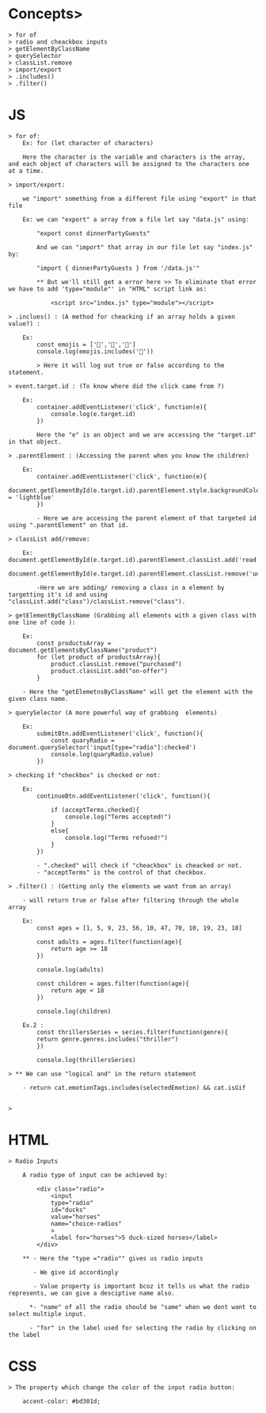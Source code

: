 # Concepts>

    > for of
    > radio and cheackbox inputs
    > getElementByClassName
    > querySelector
    > classList.remove
    > import/export
    > .includes()
    > .filter()

# JS
    > for of:
        Ex: for (let character of characters)

        Here the character is the variable and characters is the array, and each object of characters will be assigned to the characters one at a time.

    > import/export:

        we "import" something from a different file using "export" in that file
        
        Ex: we can "export" a array from a file let say "data.js" using:

            "export const dinnerPartyGuests"

            And we can "import" that array in our file let say "index.js" by:

            "import { dinnerPartyGuests } from '/data.js'"

            ** But we'll still get a error here >> To eliminate that error we have to add 'type="module"' in "HTML" script link as:

                <script src="index.js" type="module"></script> 

    > .inclues() : (A method for cheacking if an array holds a given value?) :

        Ex: 
            const emojis = ['🐥','🐯','🐼']
            console.log(emojis.includes('🐴'))
            
            > Here it will log out true or false according to the statement.

    > event.target.id : (To know where did the click came from ?)

        Ex: 
            container.addEventListener('click', function(e){
                console.log(e.target.id)
            })

            Here the "e" is an object and we are accessing the "target.id" in that object.

    > .parentElement : (Accessing the parent when you know the children)

        Ex: 
            container.addEventListener('click', function(e){
                document.getElementById(e.target.id).parentElement.style.backgroundColor = 'lightblue'
            })

            - Here we are accessing the parent element of that targeted id using ".parentElement" on that id.

    > classList add/remove:

        Ex: document.getElementById(e.target.id).parentElement.classList.add('read')
            document.getElementById(e.target.id).parentElement.classList.remove('unread')

            -Here we are adding/ removing a class in a element by targetting it's id and using "classList.add("class")/classList.remove("class").

    > getElementByClassName (Grabbing all elements with a given class with one line of code ):

        Ex:
            const productsArray = document.getElementsByClassName("product")
            for (let product of productsArray){
                product.classList.remove("purchased")
                product.classList.add("on-offer")
            }

        - Here the "getElemetnsByClassName" will get the element with the given class name.

    > querySelector (A more powerful way of grabbing  elements)

        Ex:  
            submitBtn.addEventListener('click', function(){
                const quaryRadio = document.querySelector('input[type="radio"]:checked')
                console.log(quaryRadio.value)
            })

    > checking if "checkbox" is checked or not:

        Ex: 
            continueBtn.addEventListener('click', function(){
  
                if (acceptTerms.checked){
                    console.log("Terms accepted!")    
                }
                else{
                    console.log("Terms refused!")         
                }
            })

            - ".checked" will check if "cheackbox" is cheacked or not.
            - "acceptTerms" is the control of that checkbox.

    > .filter() : (Getting only the elements we want from an array)

        - will return true or false after filtering through the whole array
        
        Ex: 
            const ages = [1, 5, 9, 23, 56, 10, 47, 70, 10, 19, 23, 18]

            const adults = ages.filter(function(age){
                return age >= 18
            })

            console.log(adults)

            const children = ages.filter(function(age){
                return age < 18
            })

            console.log(children)

        Ex.2 :
            const thrillersSeries = series.filter(function(genre){
            return genre.genres.includes("thriller")
            })

            console.log(thrillersSeries)

    > ** We can use "logical and" in the return statement

        - return cat.emotionTags.includes(selectedEmotion) && cat.isGif
        

    >  

        

# HTML
    > Radio Inputs
        
        A radio type of input can be achieved by:

            <div class="radio">
                <input 
                type="radio"
                id="ducks"
                value="horses"
                name="choice-radios"
                >
                <label for="horses">5 duck-sized horses</label>
            </div>
 
        ** - Here the "type ="radio"" gives us radio inputs
           
           - We give id accordingly
           
           - Value property is important bcoz it tells us what the radio represents, we can give a desciptive name also.
          
          *- "name" of all the radio should be "same" when we dont want to select multiple input.
          
          - "for" in the label used for selecting the radio by clicking on the label 

# CSS

    > The property which change the color of the input radio button:

        accent-color: #bd301d; 
